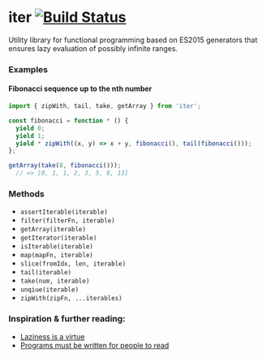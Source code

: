 iter [![Build Status](https://travis-ci.org/nicklasnygren/iter.svg?branch=master)](https://travis-ci.org/nicklasnygren/iter)
====

Utility library for functional programming based on ES2015 generators that ensures lazy evaluation of possibly infinite ranges.

### Examples

#### Fibonacci sequence up to the nth number

```js
import { zipWith, tail, take, getArray } from 'iter';

const fibonacci = function * () {
  yield 0;
  yield 1;
  yield * zipWith((x, y) => x + y, fibonacci(), tail(fibonacci()));
};

getArray(take(8, fibonacci()));
  // => [0, 1, 1, 2, 3, 5, 8, 13]
```

### Methods
 * `assertIterable(iterable)`
 * `filter(filterFn, iterable)`
 * `getArray(iterable)`
 * `getIterator(iterable)`
 * `isIterable(iterable)`
 * `map(mapFn, iterable)`
 * `slice(fromIdx, len, iterable)`
 * `tail(iterable)`
 * `take(num, iterable)`
 * `unqiue(iterable)`
 * `zipWith(zipFn, ...iterables)`

### Inspiration & further reading:
 * [Laziness is a virtue](http://raganwald.com/2016/04/15/laziness-is-a-virtue.html)
 * [Programs must be written for people to read](http://raganwald.com/2016/03/17/programs-must-be-written-for-people-to-read.html)

